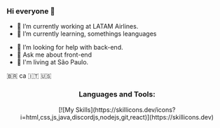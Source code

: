 ### Hi everyone 👋

- 🔭 I’m currently working at <a src="https://www.latamairlines.com/">LATAM Airlines</a>.
- 🌱 I’m currently learning, somethings leanguages
<!-- - 👯 I’m looking to collaborate on ... -->
- 🤔 I’m looking for help with back-end.
- 💬 Ask me about front-end
- 📍 I'm living at São Paulo.
<!-- - 📫 How to reach me: ...
- ⚡ Fun fact: .. -->

🇧🇷 ca 🇮🇹 🇺🇸

<h3 align="center">Languages and Tools:</h3>
<p align="center">
[![My Skills](https://skillicons.dev/icons?i=html,css,js,java,discordjs,nodejs,git,react)](https://skillicons.dev)
</p>

